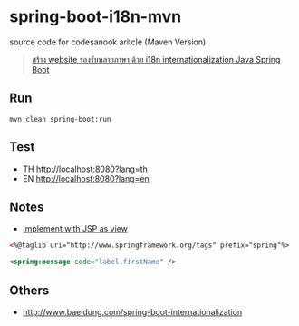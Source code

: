 spring-boot-i18n-mvn
====================

source code for codesanook aritcle (Maven Version)
> [สร้าง website รองรับหลายภาษา ด้วย i18n internationalization Java Spring Boot](http://codesanook.com/post/details/crate-website-that-supports-multiple-languages-with-i18n-internationalization-java-spring-boot/48)

## Run
```
mvn clean spring-boot:run
```

## Test
 * TH [http://localhost:8080?lang=th](http://localhost:8080?lang=th)
 * EN [http://localhost:8080?lang=en](http://localhost:8080?lang=en)
 
## Notes
 - [Implement with JSP as view](http://www.journaldev.com/2610/spring-mvc-internationalization-i18n-and-localization-l10n-example)

```xml
<%@taglib uri="http://www.springframework.org/tags" prefix="spring"%>

<spring:message code="label.firstName" />
```

## Others
 - http://www.baeldung.com/spring-boot-internationalization